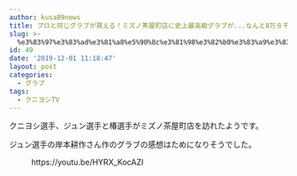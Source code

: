 ```yaml
---
author: kusa89news
title: プロと同じグラブが買える！ミズノ茶屋町店に史上最高級グラブが...なんと8万８千円
slug: >-
  %e3%83%97%e3%83%ad%e3%81%a8%e5%90%8c%e3%81%98%e3%82%b0%e3%83%a9%e3%83%96%e3%81%8c%e8%b2%b7%e3%81%88%e3%82%8b%ef%bc%81%e3%83%9f%e3%82%ba%e3%83%8e%e8%8c%b6%e5%b1%8b%e7%94%ba%e5%ba%97%e3%81%ab%e5%8f%b2
id: 49
date: '2019-12-01 11:18:47'
layout: post
categories:
  - グラブ
tags:
  - クニヨシTV
---
```


クニヨシ選手、ジュン選手と椿選手がミズノ茶屋町店を訪れたようです。

ジュン選手の岸本耕作さん作のグラブの感想はためになりそうでした。

<figure class="wp-block-embed-youtube wp-block-embed is-type-video is-provider-youtube wp-embed-aspect-16-9 wp-has-aspect-ratio">

<div class="wp-block-embed__wrapper">https://youtu.be/HYRX_KocAZI</div>

</figure>